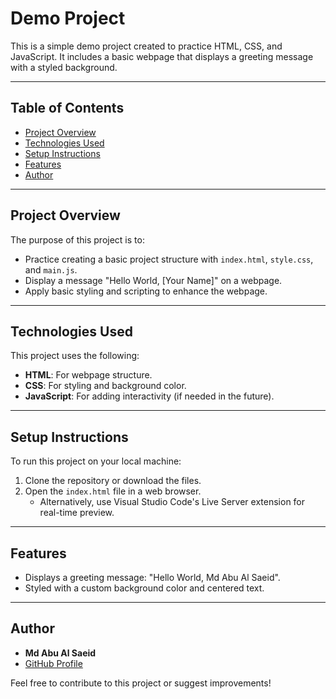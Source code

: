 # Demo Project

This is a simple demo project created to practice HTML, CSS, and JavaScript. It includes a basic webpage that displays a greeting message with a styled background.

---

## Table of Contents
- [Project Overview](#project-overview)
- [Technologies Used](#technologies-used)
- [Setup Instructions](#setup-instructions)
- [Features](#features)
- [Author](#author)

---

## Project Overview

The purpose of this project is to:
- Practice creating a basic project structure with `index.html`, `style.css`, and `main.js`.
- Display a message "Hello World, [Your Name]" on a webpage.
- Apply basic styling and scripting to enhance the webpage.

---

## Technologies Used

This project uses the following:
- **HTML**: For webpage structure.
- **CSS**: For styling and background color.
- **JavaScript**: For adding interactivity (if needed in the future).

---

## Setup Instructions

To run this project on your local machine:
1. Clone the repository or download the files.
2. Open the `index.html` file in a web browser.
   - Alternatively, use Visual Studio Code's Live Server extension for real-time preview.

---

## Features

- Displays a greeting message: "Hello World, Md Abu Al Saeid".
- Styled with a custom background color and centered text.

---

## Author

- **Md Abu Al Saeid**
- [GitHub Profile](https://github.com/AbuAlSaeidRajon)

Feel free to contribute to this project or suggest improvements!
